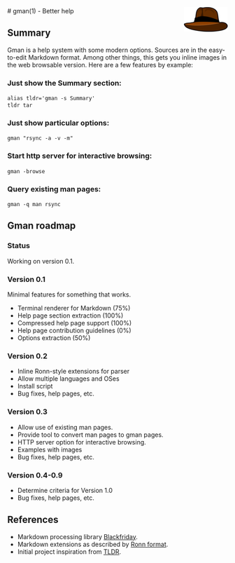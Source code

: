 <img src="gmanhat.png" align="right"/>
# gman(1) - Better help

## Summary
Gman is a help system with some modern options.
Sources are in the easy-to-edit Markdown format.
Among other things, this gets you inline images in
the web browsable version.
Here are a few features by example:

### Just show the Summary section:
    alias tldr='gman -s Summary'
    tldr tar

### Just show particular options:
    gman "rsync -a -v -m"

### Start http server for interactive browsing:
    gman -browse

### Query existing man pages:
    gman -q man rsync

## Gman roadmap

### Status
Working on version 0.1.

### Version 0.1
Minimal features for something that works.

* Terminal renderer for Markdown (75%)
* Help page section extraction (100%)
* Compressed help page support (100%)
* Help page contribution guidelines (0%)
* Options extraction (50%)

### Version 0.2
* Inline Ronn-style extensions for parser
* Allow multiple languages and OSes
* Install script
* Bug fixes, help pages, etc.

### Version 0.3
* Allow use of existing man pages.
* Provide tool to convert man pages to gman pages.
* HTTP server option for interactive browsing.
* Examples with images
* Bug fixes, help pages, etc.

### Version 0.4-0.9
* Determine criteria for Version 1.0
* Bug fixes, help pages, etc.


## References
* Markdown processing library [Blackfriday](https://github.com/russross/blackfriday).
* Markdown extensions as described by [Ronn format](https://github.com/rtomayko/ronn).
* Initial project inspiration from [TLDR](https://github.com/rprieto/tldr).


